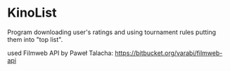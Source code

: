 # KinoList
Program downloading user's ratings and using tournament rules putting them into "top list".

used Filmweb API by Paweł Talacha:
https://bitbucket.org/varabi/filmweb-api
